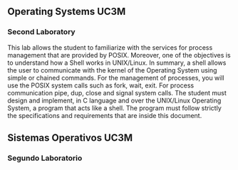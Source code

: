 ## Operating Systems UC3M
### Second Laboratory
This lab allows the student to familiarize with the services for process management that are provided by POSIX. Moreover, one of the objectives is to understand how a Shell works in UNIX/Linux. In summary, a shell allows the user to communicate with the kernel of the Operating System using simple or chained commands.
For the management of processes, you will use the POSIX system calls such as fork, wait, exit. For process communication pipe, dup, close and signal system calls.
The student must design and implement, in C language and over the UNIX/Linux Operating System, a program that acts like a shell. The program must follow strictly the specifications and requirements that are inside this document.


##  Sistemas Operativos UC3M
### Segundo Laboratorio

